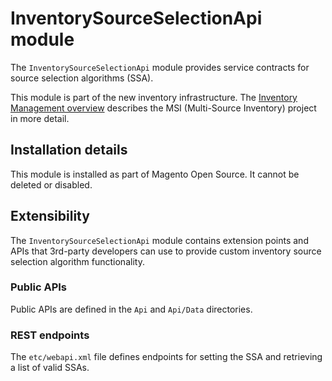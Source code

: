 # InventorySourceSelectionApi module

The `InventorySourceSelectionApi` module provides service contracts for source selection algorithms (SSA).

This module is part of the new inventory infrastructure. The
[Inventory Management overview](https://developer.adobe.com/commerce/webapi/rest/inventory/index.html)
describes the MSI (Multi-Source Inventory) project in more detail.

## Installation details

This module is installed as part of Magento Open Source. It cannot be deleted or disabled.

## Extensibility

The `InventorySourceSelectionApi` module contains extension points and APIs that 3rd-party developers
can use to provide custom inventory source selection algorithm functionality.

### Public APIs

Public APIs are defined in the `Api` and `Api/Data` directories.

### REST endpoints

The `etc/webapi.xml` file defines endpoints for setting the SSA and retrieving a list of valid SSAs.
